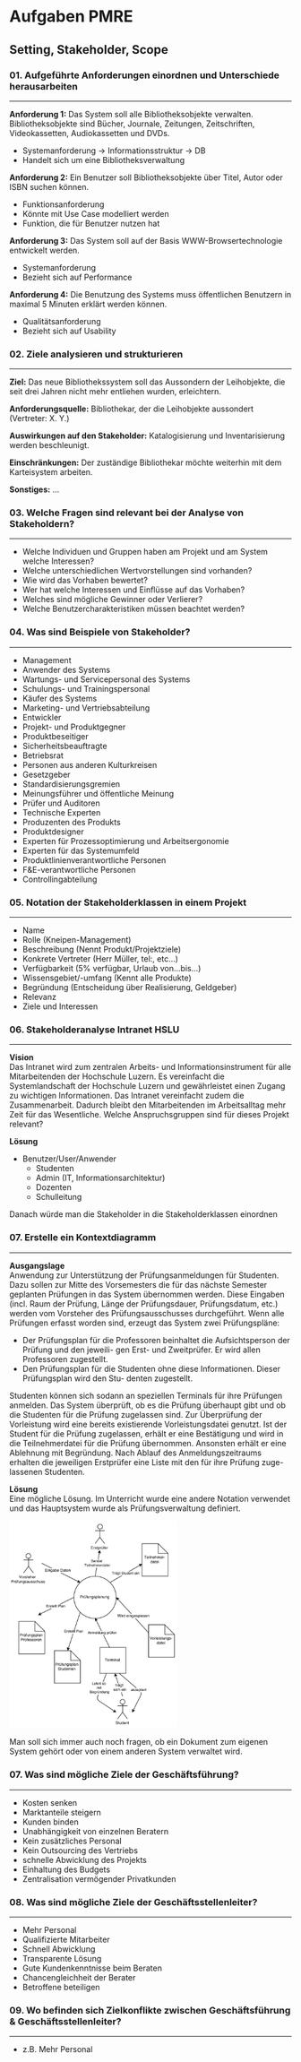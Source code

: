 # Aufgaben PMRE

## Setting, Stakeholder, Scope

### 01. Aufgeführte Anforderungen einordnen und Unterschiede herausarbeiten
---

**Anforderung 1:** Das System soll alle Bibliotheksobjekte verwalten. Bibliotheksobjekte sind Bücher, Journale, Zeitungen, Zeitschriften, Videokassetten, Audiokassetten und DVDs.

* Systemanforderung $\to$ Informationsstruktur $\to$ DB
* Handelt sich um eine Bibliotheksverwaltung

	
**Anforderung 2:** Ein Benutzer soll Bibliotheksobjekte über Titel, Autor oder ISBN suchen können.

* Funktionsanforderung
* Könnte mit Use Case modelliert werden
* Funktion, die für Benutzer nutzen hat

**Anforderung 3:** Das System soll auf der Basis WWW-Browsertechnologie entwickelt werden.

* Systemanforderung
* Bezieht sich auf Performance

**Anforderung 4:** Die Benutzung des Systems muss öffentlichen Benutzern in maximal 5 Minuten erklärt werden können.

* Qualitätsanforderung
* Bezieht sich auf Usability

### 02. Ziele analysieren und strukturieren
---

**Ziel:** Das neue Bibliothekssystem soll das Aussondern der Leihobjekte, die seit drei Jahren nicht mehr entliehen wurden, erleichtern.

**Anforderungsquelle:** Bibliothekar, der die Leihobjekte aussondert (Vertreter: X. Y.)

**Auswirkungen auf den Stakeholder:** Katalogisierung und Inventarisierung werden beschleunigt.

**Einschränkungen:** Der zuständige Bibliothekar möchte weiterhin mit dem Karteisystem arbeiten.

**Sonstiges:** ...

### 03. Welche Fragen sind relevant bei der Analyse von Stakeholdern?
---

* Welche Individuen und Gruppen haben am Projekt und am System welche Interessen?
* Welche unterschiedlichen Wertvorstellungen sind vorhanden?
* Wie wird das Vorhaben bewertet?
* Wer hat welche Interessen und Einflüsse auf das
Vorhaben?
* Welches sind mögliche Gewinner oder Verlierer?
* Welche Benutzercharakteristiken müssen beachtet werden?

### 04. Was sind Beispiele von Stakeholder?
---

* Management
* Anwender des Systems
* Wartungs- und Servicepersonal des Systems
* Schulungs- und Trainingspersonal
* Käufer des Systems
* Marketing- und Vertriebsabteilung
* Entwickler
* Projekt- und Produktgegner
* Produktbeseitiger
* Sicherheitsbeauftragte
* Betriebsrat
* Personen aus anderen Kulturkreisen
* Gesetzgeber
* Standardisierungsgremien
* Meinungsführer und öffentliche Meinung
* Prüfer und Auditoren
* Technische Experten
* Produzenten des Produkts
* Produktdesigner
* Experten für Prozessoptimierung und Arbeitsergonomie
* Experten für das Systemumfeld
* Produktlinienverantwortliche Personen
* F&E-verantwortliche Personen
* Controllingabteilung

### 05. Notation der Stakeholderklassen in einem Projekt
---

* Name
* Rolle (Kneipen-Management)
* Beschreibung (Nennt Produkt/Projektziele)
* Konkrete Vertreter (Herr Müller, tel:, etc...)
* Verfügbarkeit (5% verfügbar, Urlaub von...bis...)
* Wissensgebiet/-umfang (Kennt alle Produkte)
* Begründung (Entscheidung über Realisierung, Geldgeber)
* Relevanz
* Ziele und Interessen

### 06. Stakeholderanalyse Intranet HSLU
---

**Vision** <br>
Das Intranet wird zum zentralen Arbeits- und Informationsinstrument für alle Mitarbeitenden der Hochschule Luzern. Es vereinfacht die Systemlandschaft der Hochschule Luzern und gewährleistet einen Zugang zu wichtigen Informationen. Das Intranet vereinfacht zudem die Zusammenarbeit. Dadurch bleibt den Mitarbeitenden im Arbeitsalltag mehr Zeit für das Wesentliche.
Welche Anspruchsgruppen sind für dieses Projekt relevant?

**Lösung**

* Benutzer/User/Anwender
	* Studenten
	* Admin (IT, Informationsarchitektur)
	* Dozenten
	* Schulleitung

Danach würde man die Stakeholder in die Stakeholderklassen einordnen

### 07. Erstelle ein Kontextdiagramm
---

**Ausgangslage** <br>
Anwendung zur Unterstützung der Prüfungsanmeldungen für Studenten. Dazu sollen zur Mitte des Vorsemesters die für das nächste Semester geplanten Prüfungen in das System übernommen werden. Diese Eingaben (incl. Raum der Prüfung, Länge der Prüfungsdauer, Prüfungsdatum, etc.) werden vom Vorsteher des Prüfungsausschusses durchgeführt. Wenn alle Prüfungen erfasst worden sind, erzeugt das System zwei Prüfungspläne:
 
 * Der Prüfungsplan für die Professoren beinhaltet die Aufsichtsperson der Prüfung und den jeweili- gen Erst- und Zweitprüfer. Er wird allen Professoren zugestellt.
 * Den Prüfungsplan für die Studenten ohne diese Informationen. Dieser Prüfungsplan wird den Stu- denten zugestellt.

Studenten können sich sodann an speziellen Terminals für ihre Prüfungen anmelden. Das System überprüft, ob es die Prüfung überhaupt gibt und ob die Studenten für die Prüfung zugelassen sind. Zur Überprüfung der Vorleistung wird eine bereits existierende Vorleistungsdatei genutzt. Ist der Student für die Prüfung zugelassen, erhält er eine Bestätigung und wird in die Teilnehmerdatei für die Prüfung übernommen. Ansonsten erhält er eine Ablehnung mit Begründung. Nach Ablauf des Anmeldungszeitraums erhalten die jeweiligen Erstprüfer eine Liste mit den für ihre Prüfung zuge- lassenen Studenten.

**Lösung** <br>
Eine mögliche Lösung. Im Unterricht wurde eine andere Notation verwendet und das Hauptsystem wurde als Prüfungsverwaltung definiert.

<img src="img/Kontextdiagramm.png" style="width:300px">

Man soll sich immer auch noch fragen, ob ein Dokument zum eigenen System gehört oder von einem anderen System verwaltet wird.

### 07. Was sind mögliche Ziele der Geschäftsführung?
---

* Kosten senken
* Marktanteile steigern
* Kunden binden
* Unabhängigkeit von einzelnen Beratern
* Kein zusätzliches Personal
* Kein Outsourcing des Vertriebs
* schnelle Abwicklung des Projekts
* Einhaltung des Budgets
* Zentralisation vermögender Privatkunden

### 08. Was sind mögliche Ziele der Geschäftsstellenleiter?
---

* Mehr Personal
* Qualifizierte Mitarbeiter
* Schnell Abwicklung
* Transparente Lösung
* Gute Kundenkenntnisse beim Beraten
* Chancengleichheit der Berater
* Betroffene beteiligen

### 09. Wo befinden sich Zielkonflikte zwischen Geschäftsführung & Geschäftsstellenleiter?
---

* z.B. Mehr Personal
